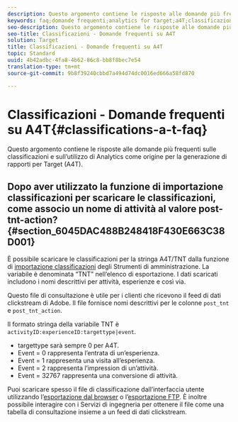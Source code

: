 ```yaml
---
description: Questo argomento contiene le risposte alle domande più frequenti sulle classificazioni e sull’utilizzo di Analytics come origine per la generazione di rapporti per Target (A4T).
keywords: faq;domande frequenti;analytics for target;a4T;classificazioni;classificazione;importatore di classificazioni;post-tnt-action
seo-description: Questo argomento contiene le risposte alle domande più frequenti sulle classificazioni e sull’utilizzo di Analytics come origine per la generazione di rapporti per Target (A4T).
seo-title: Classificazioni - Domande frequenti su A4T
solution: Target
title: Classificazioni - Domande frequenti su A4T
topic: Standard
uuid: 4b42adbc-4fa8-4b62-86c8-bb8f8bec7e54
translation-type: tm+mt
source-git-commit: 9b8f39240cbbd7a494d74dc0016ed666a58fd870

---
```



# Classificazioni - Domande frequenti su A4T{#classifications-a-t-faq}

Questo argomento contiene le risposte alle domande più frequenti sulle classificazioni e sull’utilizzo di Analytics come origine per la generazione di rapporti per Target (A4T).

## Dopo aver utilizzato la funzione di importazione classificazioni per scaricare le classificazioni, come associo un nome di attività al valore post-tnt-action? {#section_6045DAC488B248418F430E663C38D001}

È possibile scaricare le classificazioni per la stringa A4T/TNT dalla funzione di [importazione classificazioni](https://marketing.adobe.com/resources/help/en_US/reference/c_working_with_saint.html) degli Strumenti di amministrazione. La variabile è denominata “TNT” nell’elenco di esportazione. I dati scaricati includono i nomi descrittivi per attività, esperienze e così via.

Questo file di consultazione è utile per i clienti che ricevono il feed di dati clickstream di Adobe. Il file fornisce nomi descrittivi per le colonne `post_tnt` e `post_tnt_action`.

Il formato stringa della variabile TNT è `activityID:experienceID:targettype|event`.

* targettype sarà sempre 0 per A4T.
* Event = 0 rappresenta l’entrata di un’esperienza.
* Event = 1 rappresenta una visita all’esperienza.
* Event = 2 rappresenta l’impression di un’attività.
* Event = 32767 rappresenta una conversione di attività.

Puoi scaricare spesso il file di classificazione dall’interfaccia utente utilizzando l’[esportazione dal browser](https://marketing.adobe.com/resources/help/en_US/reference/browser_export.html) o l’[esportazione FTP](https://marketing.adobe.com/resources/help/en_US/reference/ftp_export.html). È inoltre possibile interagire con i Servizi di ingegneria per ottenere il file come una tabella di consultazione insieme a un feed di dati clickstream.
